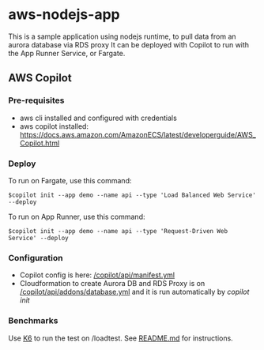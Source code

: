 # aws-nodejs-app

This is a sample application using nodejs runtime, to pull data from an aurora database via RDS proxy
It can be deployed with Copilot to run with the App Runner Service, or Fargate.

## AWS Copilot

### Pre-requisites

- aws cli installed and configured with credentials
- aws copilot installed: <https://docs.aws.amazon.com/AmazonECS/latest/developerguide/AWS_Copilot.html>

### Deploy

To run on Fargate, use this command:

```shell
$copilot init --app demo --name api --type 'Load Balanced Web Service' --deploy
```

To run on App Runner, use this command:

```shell
$copilot init --app demo --name api --type 'Request-Driven Web Service' --deploy
```

### Configuration

- Copilot config is here: [/copilot/api/manifest.yml](/copilot/api/manifest.yml)
- Cloudformation to create Aurora DB and RDS Proxy is on [/copilot/api/addons/database.yml](/copilot/api/addons/database.yml) and it is run automatically by _copilot init_

### Benchmarks

Use [K6](https://k6.io/docs/getting-started/running-k6/) to run the test on /loadtest. See [README.md](/loadtest/README.md) for instructions.
